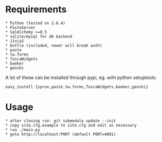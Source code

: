 # Requirements
	* Python (tested on 2.6.4)
	* PasteServer
	* SqlAlchemy >=0.5
	* sqlite/mysql for db backend
	* Jinja2
	* bottle (included, newer will break auth)
	* paste
	* tw.forms
	* ToscaWidgets
	* baeker
	* genshi

A lot of these can be installed through pypi, eg. wiht python setuptools:

	easy_install {sprox,paste,tw.forms,ToscaWidgets,baeker,genshi}
	

# Usage
	* after cloning run: git submodule update --init
	* copy site.cfg.example to site.cfg and edit as necessary
	* run ./main.py
	* goto http://localhost:PORT (default PORT=4001)
